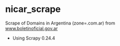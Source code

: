 nicar_scrape
============

Scrape of Domains in Argentina (zone=.com.ar) from www.boletinoficial.gov.ar

* Using Scrapy 0.24.4
